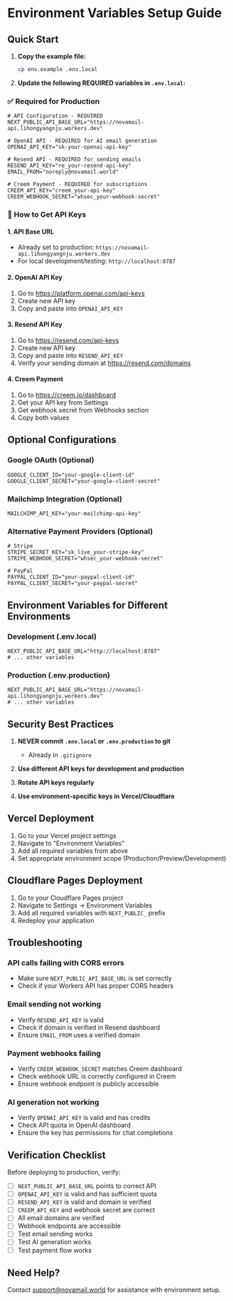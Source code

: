 # Environment Variables Setup Guide

## Quick Start

1. **Copy the example file:**
   ```bash
   cp env.example .env.local
   ```

2. **Update the following REQUIRED variables in `.env.local`:**

### ✅ Required for Production

```env
# API Configuration - REQUIRED
NEXT_PUBLIC_API_BASE_URL="https://novamail-api.lihongyangnju.workers.dev"

# OpenAI API - REQUIRED for AI email generation
OPENAI_API_KEY="sk-your-openai-api-key"

# Resend API - REQUIRED for sending emails
RESEND_API_KEY="re_your-resend-api-key"
EMAIL_FROM="noreply@novamail.world"

# Creem Payment - REQUIRED for subscriptions
CREEM_API_KEY="creem_your-api-key"
CREEM_WEBHOOK_SECRET="whsec_your-webhook-secret"
```

### 📝 How to Get API Keys

#### 1. API Base URL
- Already set to production: `https://novamail-api.lihongyangnju.workers.dev`
- For local development/testing: `http://localhost:8787`

#### 2. OpenAI API Key
1. Go to https://platform.openai.com/api-keys
2. Create new API key
3. Copy and paste into `OPENAI_API_KEY`

#### 3. Resend API Key
1. Go to https://resend.com/api-keys
2. Create new API key
3. Copy and paste into `RESEND_API_KEY`
4. Verify your sending domain at https://resend.com/domains

#### 4. Creem Payment
1. Go to https://creem.io/dashboard
2. Get your API key from Settings
3. Get webhook secret from Webhooks section
4. Copy both values

## Optional Configurations

### Google OAuth (Optional)
```env
GOOGLE_CLIENT_ID="your-google-client-id"
GOOGLE_CLIENT_SECRET="your-google-client-secret"
```

### Mailchimp Integration (Optional)
```env
MAILCHIMP_API_KEY="your-mailchimp-api-key"
```

### Alternative Payment Providers (Optional)
```env
# Stripe
STRIPE_SECRET_KEY="sk_live_your-stripe-key"
STRIPE_WEBHOOK_SECRET="whsec_your-webhook-secret"

# PayPal
PAYPAL_CLIENT_ID="your-paypal-client-id"
PAYPAL_CLIENT_SECRET="your-paypal-secret"
```

## Environment Variables for Different Environments

### Development (.env.local)
```env
NEXT_PUBLIC_API_BASE_URL="http://localhost:8787"
# ... other variables
```

### Production (.env.production)
```env
NEXT_PUBLIC_API_BASE_URL="https://novamail-api.lihongyangnju.workers.dev"
# ... other variables
```

## Security Best Practices

1. **NEVER commit `.env.local` or `.env.production` to git**
   - Already in `.gitignore`

2. **Use different API keys for development and production**

3. **Rotate API keys regularly**

4. **Use environment-specific keys in Vercel/Cloudflare**

## Vercel Deployment

1. Go to your Vercel project settings
2. Navigate to "Environment Variables"
3. Add all required variables from above
4. Set appropriate environment scope (Production/Preview/Development)

## Cloudflare Pages Deployment

1. Go to your Cloudflare Pages project
2. Navigate to Settings → Environment Variables
3. Add all required variables with `NEXT_PUBLIC_` prefix
4. Redeploy your application

## Troubleshooting

### API calls failing with CORS errors
- Make sure `NEXT_PUBLIC_API_BASE_URL` is set correctly
- Check if your Workers API has proper CORS headers

### Email sending not working
- Verify `RESEND_API_KEY` is valid
- Check if domain is verified in Resend dashboard
- Ensure `EMAIL_FROM` uses a verified domain

### Payment webhooks failing
- Verify `CREEM_WEBHOOK_SECRET` matches Creem dashboard
- Check webhook URL is correctly configured in Creem
- Ensure webhook endpoint is publicly accessible

### AI generation not working
- Verify `OPENAI_API_KEY` is valid and has credits
- Check API quota in OpenAI dashboard
- Ensure the key has permissions for chat completions

## Verification Checklist

Before deploying to production, verify:

- [ ] `NEXT_PUBLIC_API_BASE_URL` points to correct API
- [ ] `OPENAI_API_KEY` is valid and has sufficient quota
- [ ] `RESEND_API_KEY` is valid and domain is verified
- [ ] `CREEM_API_KEY` and webhook secret are correct
- [ ] All email domains are verified
- [ ] Webhook endpoints are accessible
- [ ] Test email sending works
- [ ] Test AI generation works
- [ ] Test payment flow works

## Need Help?

Contact support@novamail.world for assistance with environment setup.

